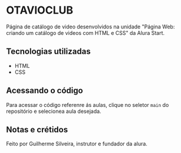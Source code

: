 # OTAVIOCLUB
Página de catálogo de video desenvolvidos na unidade "Página Web: criando um catálogo de videos com HTML e CSS" da Alura Start.

## Tecnologias utilizadas
- HTML
- CSS



## Acessando o código



Para acessar o código referenre ás aulas, clique no seletor `main` do repositório e selecionea aula desejada.

## Notas e crétidos
Feito por Guilherme Silveira, instrutor e fundador da alura.
